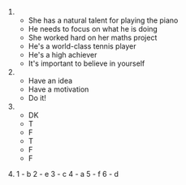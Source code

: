 1.
    - She has a natural talent for playing the piano
    - He needs to focus on what he is doing
    - She worked hard on her maths project
    - He's a world-class tennis player
    - He's a high achiever
    - It's important to believe in yourself

2.
    - Have an idea
    - Have a motivation
    - Do it!

3.
    - DK
    - T
    - F
    - T
    - F
    - F

4.
    1 - b
    2 - e
    3 - c
    4 - a
    5 - f
    6 - d